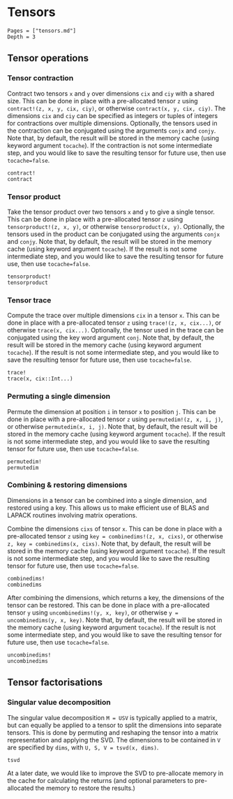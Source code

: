 # Tensors
```@contents
Pages = ["tensors.md"]
Depth = 3
```

## Tensor operations

### Tensor contraction
Contract two tensors `x` and `y` over dimensions `cix` and `ciy` with a shared size.
This can be done in place with a pre-allocated tensor `z` using `contract!(z, x, y, cix, ciy)`, or otherwise `contract(x, y, cix, ciy)`.
The dimensions `cix` and `ciy` can be specified as integers or tuples of integers for contractions over multiple dimensions.
Optionally, the tensors used in the contraction can be conjugated using the arguments `conjx` and `conjy`.
Note that, by default, the result will be stored in the memory cache (using keyword argument `tocache`).
If the contraction is not some intermediate step, and you would like to save the resulting tensor for future use, then use `tocache=false`.
```@docs
contract!
contract
```

### Tensor product 
Take the tensor product over two tensors `x` and `y` to give a single tensor.
This can be done in place with a pre-allocated tensor `z` using `tensorproduct!(z, x, y)`, or otherwise `tensorproduct(x, y)`.
Optionally, the tensors used in the product can be conjugated using the arguments `conjx` and `conjy`.
Note that, by default, the result will be stored in the memory cache (using keyword argument `tocache`).
If the result is not some intermediate step, and you would like to save the resulting tensor for future use, then use `tocache=false`.
```@docs
tensorproduct!
tensorproduct
```

### Tensor trace 
Compute the trace over multiple dimensions `cix` in a tensor `x`.
This can be done in place with a pre-allocated tensor `z` using `trace!(z, x, cix...)`, or otherwise `trace(x, cix...)`.
Optionally, the tensor used in the trace can be conjugated using the key word argument `conj`.
Note that, by default, the result will be stored in the memory cache (using keyword argument `tocache`).
If the result is not some intermediate step, and you would like to save the resulting tensor for future use, then use `tocache=false`.
```@docs
trace!
trace(x, cix::Int...)
```

### Permuting a single dimension
Permute the dimension at position `i` in tensor `x` to position `j`.
This can be done in place with a pre-allocated tensor `z` using `permutedim!(z, x, i, j)`, or otherwise `permutedim(x, i, j)`.
Note that, by default, the result will be stored in the memory cache (using keyword argument `tocache`).
If the result is not some intermediate step, and you would like to save the resulting tensor for future use, then use `tocache=false`.
```@docs
permutedim!
permutedim
```

### Combining & restoring dimensions 
Dimensions in a tensor can be combined into a single dimension, and restored using a key.
This allows us to make efficient use of BLAS and LAPACK routines involving matrix operations. 

Combine the dimensions `cixs` of tensor `x`.
This can be done in place with a pre-allocated tensor `z` using `key = combinedims!(z, x, cixs)`, or otherwise `z, key = combinedims(x, cixs)`.
Note that, by default, the result will be stored in the memory cache (using keyword argument `tocache`).
If the result is not some intermediate step, and you would like to save the resulting tensor for future use, then use `tocache=false`.
```@docs
combinedims!
combinedims
```

After combining the dimensions, which returns a key, the dimensions of the tensor can be restored.
This can be done in place with a pre-allocated tensor `y` using `uncombinedims!(y, x, key)`, or otherwise `y = uncombinedims(y, x, key)`.
Note that, by default, the result will be stored in the memory cache (using keyword argument `tocache`).
If the result is not some intermediate step, and you would like to save the resulting tensor for future use, then use `tocache=false`.
```@docs
uncombinedims!
uncombinedims
```

## Tensor factorisations

### Singular value decomposition
The singular value decomposition ``M = USV`` is typically applied to a matrix, but can equally be applied to a tensor to split the dimensions into separate tensors.
This is done by permuting and reshaping the tensor into a matrix representation and applying the SVD.
The dimensions to be contained in ``V`` are specified by `dims`, with `U, S, V = tsvd(x, dims)`.

```@docs 
tsvd
```

At a later date, we would like to improve the SVD to pre-allocate memory in the cache for calculating the returns (and optional parameters to pre-allocated the memory to restore the results.)